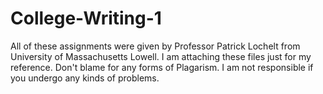 # College-Writing-1
All of these assignments were given by Professor Patrick Lochelt from University of Massachusetts Lowell. I am attaching these files just for my reference.
Don't blame for any forms of Plagarism.
I am not responsible if you undergo any kinds of problems.
